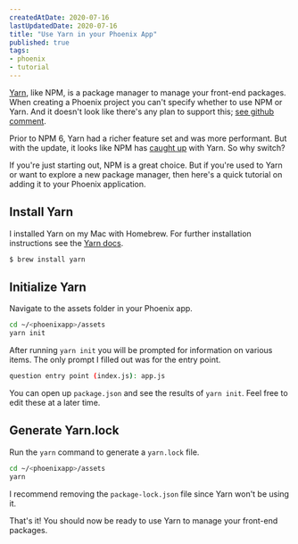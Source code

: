 ```yaml
---
createdAtDate: 2020-07-16
lastUpdatedDate: 2020-07-16
title: "Use Yarn in your Phoenix App"
published: true
tags:
- phoenix
- tutorial
---
```

[Yarn](https://classic.yarnpkg.com/en/), like NPM, is a package manager to manage your front-end packages. When creating a Phoenix project you can't specify whether to use NPM or Yarn. And it doesn't look like there's any plan to support this; [see github comment](https://github.com/phoenixframework/phoenix/pull/1963#issuecomment-396079993).

Prior to NPM 6, Yarn had a richer feature set and was more performant. But with the update, it looks like NPM has [caught up](https://blog.npmjs.org/post/173260195980/announcing-npm6) with Yarn. So why switch?

If you're just starting out, NPM is a great choice. But if you're used to Yarn or want to explore a new package manager, then here's a quick tutorial on adding it to your Phoenix application.

## Install Yarn

I installed Yarn on my Mac with Homebrew. For further installation instructions see the [Yarn docs](https://classic.yarnpkg.com/en/docs/install/#mac-stable "Yarn docs").

```bash
$ brew install yarn
```

## Initialize Yarn

Navigate to the assets folder in your Phoenix app.

```bash
cd ~/<phoenixapp>/assets
yarn init
```

After running `yarn init` you will be prompted for information on various items. The only prompt I filled out was for the entry point.

```bash
question entry point (index.js): app.js
```

You can open up `package.json` and see the results of `yarn init`. Feel free to edit these at a later time.

## Generate Yarn.lock

Run the `yarn` command to generate a `yarn.lock` file.

```bash
cd ~/<phoenixapp>/assets
yarn
```
I recommend removing the `package-lock.json` file since Yarn won't be using it.

That's it! You should now be ready to use Yarn to manage your front-end packages.